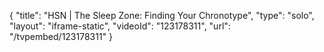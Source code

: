 {
    "title": "HSN | The Sleep Zone: Finding Your Chronotype",
    "type": "solo",
    "layout": "iframe-static",
    "videoId": "123178311",
    "url": "\/tvpembed\/123178311"
}